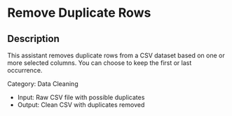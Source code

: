 # Remove Duplicate Rows

## Description
This assistant removes duplicate rows from a CSV dataset based on one or more selected columns. You can choose to keep the first or last occurrence.

Category: Data Cleaning

- Input: Raw CSV file with possible duplicates
- Output: Clean CSV with duplicates removed
